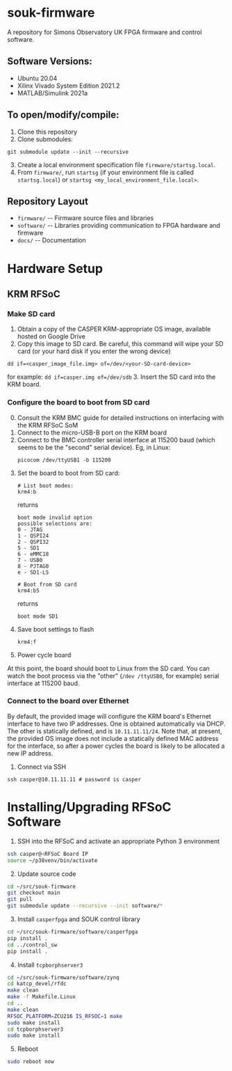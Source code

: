 # souk-firmware
A repository for Simons Observatory UK FPGA firmware and control software.

## Software Versions:
- Ubuntu 20.04
- Xilinx Vivado System Edition 2021.2
- MATLAB/Simulink 2021a

## To open/modify/compile:

1. Clone this repository
2. Clone submodules:
```
git submodule update --init --recursive
```
3. Create a local environment specification file `firmware/startsg.local`.
4. From `firmware/`, run `startsg` (if your environment file is called `startsg.local`) or `startsg <my_local_environment_file.local>`.

## Repository Layout

 - `firmware/` -- Firmware source files and libraries
 - `software/` -- Libraries providing communication to FPGA hardware and firmware
 - `docs/` -- Documentation

# Hardware Setup

## KRM RFSoC

### Make SD card

1. Obtain a copy of the CASPER KRM-appropriate OS image, available hosted on Google Drive
2. Copy this image to SD card. Be careful, this command will wipe your SD card (or your hard disk if you enter the wrong device)
```
dd if=<casper_image_file.img> of=/dev/<your-SD-card-device>
```
for example: `dd if=casper.img of=/dev/sdb`
3. Insert the SD card into the KRM board.

### Configure the board to boot from SD card

0. Consult the KRM BMC guide for detailed instructions on interfacing with the KRM RFSoC SoM
1. Connect to the micro-USB-B port on the KRM board
2. Connect to the BMC controller serial interface at 115200 baud (which seems to be the "second" serial device). Eg, in Linux:
   ```
   picocom /dev/ttyUSB1 -b 115200
   ```
3. Set the board to boot from SD card:
   ```
   # List boot modes:
   krm4:b
   ```
   returns
   ```
   boot mode invalid option
   possible selections are:
   0 - JTAG
   1 - QSPI24
   2 - QSPI32
   5 - SD1
   6 - eMMC18
   7 - USB0
   8 - PJTAG0
   e - SD1-LS
   ```
   ```
   # Boot from SD card
   krm4:b5
   ```
   returns
   ```
   boot mode SD1
   ```
4. Save boot settings to flash
   ```
   krm4:f
   ```
5. Power cycle board

At this point, the board should boot to Linux from the SD card. You can watch the boot process via the "other" (`/dev /ttyUSB0`, for example) serial interface at 115200 baud.

### Connect to the board over Ethernet

By default, the provided image will configure the KRM board's Ethernet interface to have two IP addresses. One is obtained automatically via DHCP. The other is statically defined, and is `10.11.11.11/24`. Note that, at present, the provided OS image does not include a statically defined MAC address for the interface, so after a power cycles the board is likely to be allocated a new IP address.

1. Connect via SSH
```
ssh casper@10.11.11.11 # password is casper
```

# Installing/Upgrading RFSoC Software

1. SSH into the RFSoC and activate an appropriate Python 3 environment
  ```bash
  ssh casper@<RFSoC Board IP
  source ~/p38venv/bin/activate
  ```

2. Update source code
  ```bash
  cd ~/src/souk-firmware
  git checkout main
  git pull
  git submodule update --recursive --init software/*
  ```

3. Install `casperfpga` and SOUK control library
  ```bash
  cd ~/src/souk-firmware/software/casperfpga
  pip install .
  cd ../control_sw
  pip install .
  ```

4. Install `tcpborphserver3`
  ```bash
  cd ~/src/souk-firmware/software/zynq
  cd katcp_devel/rfdc
  make clean
  make -f Makefile.Linux
  cd ..
  make clean 
  RFSOC_PLATFORM=ZCU216 IS_RFSOC=1 make
  sudo make install
  cd tcpborphserver3
  sudo make install
  ```

5. Reboot
  ```bash
  sudo reboot now
  ```
